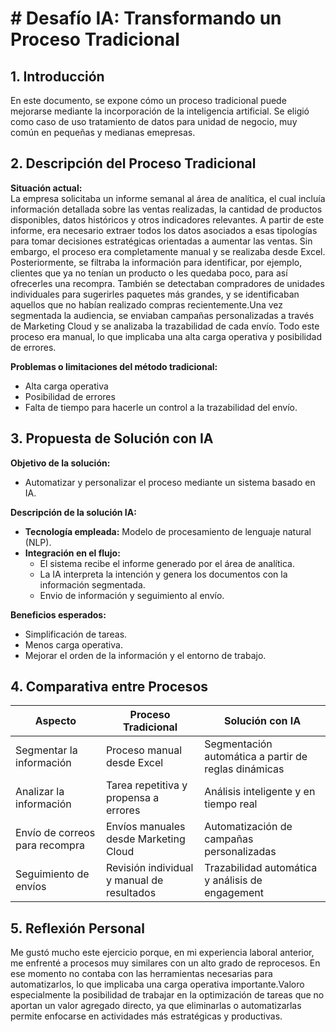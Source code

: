 # # Desafío IA: Transformando un Proceso Tradicional

## 1. Introducción

En este documento, se expone cómo un proceso tradicional puede mejorarse mediante la incorporación de la inteligencia artificial. Se eligió como caso de uso tratamiento de datos para unidad de negocio, muy común en pequeñas y medianas emepresas.

## 2. Descripción del Proceso Tradicional
**Situación actual:**  
La empresa solicitaba un informe semanal al área de analítica, el cual incluía información detallada sobre las ventas realizadas, la cantidad de productos disponibles, datos históricos y otros indicadores relevantes.
A partir de este informe, era necesario extraer todos los datos asociados a esas tipologías para tomar decisiones estratégicas orientadas a aumentar las ventas. Sin embargo, el proceso era completamente manual y se realizaba desde Excel.
Posteriormente, se filtraba la información para identificar, por ejemplo, clientes que ya no tenían un producto o les quedaba poco, para así ofrecerles una recompra. También se detectaban compradores de unidades individuales para sugerirles paquetes más grandes, y se identificaban aquellos que no habían realizado compras recientemente.Una vez segmentada la audiencia, se enviaban campañas personalizadas a través de Marketing Cloud y se analizaba la trazabilidad de cada envío. Todo este proceso era manual, lo que implicaba una alta carga operativa y posibilidad de errores.


**Problemas o limitaciones del método tradicional:**  
- Alta carga operativa
- Posibilidad de errores
- Falta de tiempo para hacerle un control a la trazabilidad del envío.

## 3. Propuesta de Solución con IA
**Objetivo de la solución:**  
- Automatizar y personalizar el proceso mediante un sistema basado en IA.

**Descripción de la solución IA:**  
- **Tecnología empleada:** Modelo de procesamiento de lenguaje natural (NLP).  
- **Integración en el flujo:**
  - El sistema recibe el informe generado por el área de analítica.
  - La IA interpreta la intención y genera los documentos con la información segmentada.
  - Envio de información y seguimiento al envío.
  

**Beneficios esperados:**  
- Simplificación de tareas.
- Menos carga operativa.
- Mejorar el orden de la información y el entorno de trabajo.

## 4. Comparativa entre Procesos

| Aspecto                          | Proceso Tradicional                          | Solución con IA                                       |
|----------------------------------|----------------------------------------------|------------------------------------------------------|
| Segmentar la información         | Proceso manual desde Excel                   | Segmentación automática a partir de reglas dinámicas |
| Analizar la información          | Tarea repetitiva y propensa a errores        | Análisis inteligente y en tiempo real                |
| Envío de correos para recompra   | Envíos manuales desde Marketing Cloud        | Automatización de campañas personalizadas            |
| Seguimiento de envíos            | Revisión individual y manual de resultados   | Trazabilidad automática y análisis de engagement     |

   
## 5. Reflexión Personal

Me gustó mucho este ejercicio porque, en mi experiencia laboral anterior, me enfrenté a procesos muy similares con un alto grado de reprocesos. En ese momento no contaba con las herramientas necesarias para automatizarlos, lo que implicaba una carga operativa importante.Valoro especialmente la posibilidad de trabajar en la optimización de tareas que no aportan un valor agregado directo, ya que eliminarlas o automatizarlas permite enfocarse en actividades más estratégicas y productivas.

